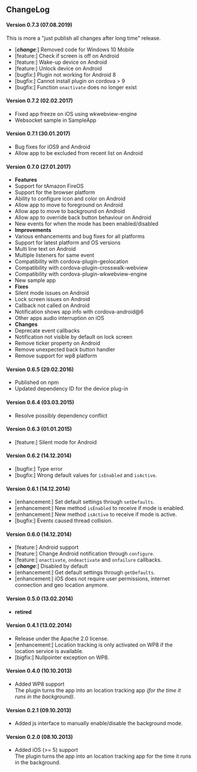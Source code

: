 ## ChangeLog

#### Version 0.7.3 (07.08.2019)

This is more a "just publish all changes after long time" release.

-   [___change___:] Removed code for Windows 10 Mobile
-   [feature:] Check if screen is off on Android
-   [feature:] Wake-up device on Android
-   [feature:] Unlock device on Android
-   [bugfix:] Plugin not working for Android 8
-   [bugfix:] Cannot install plugin on cordova > 9
-   [bugfix:] Function `onactivate` does no longer exist

#### Version 0.7.2 (02.02.2017)

-   Fixed app freeze on iOS using wkwebview-engine
-   Websocket sample in SampleApp

#### Version 0.7.1 (30.01.2017)

-   Bug fixes for iOS9 and Android
-   Allow app to be excluded from recent list on Android

#### Version 0.7.0 (27.01.2017)

-   **Features**
-   Support for tAmazon FireOS
-   Support for the browser platform
-   Ability to configure icon and color on Android
-   Allow app to move to foreground on Android
-   Allow app to move to background on Android
-   Allow app to override back button behaviour on Android
-   New events for when the mode has been enabled/disabled
-   **Improvements**
-   Various enhancements and bug fixes for all platforms
-   Support for latest platform and OS versions
-   Multi line text on Android
-   Multiple listeners for same event
-   Compatibility with cordova-plugin-geolocation
-   Compatibility with cordova-plugin-crosswalk-webview
-   Compatibility with cordova-plugin-wkwebview-engine
-   New sample app
-   **Fixes**
-   Silent mode issues on Android
-   Lock screen issues on Android
-   Callback not called on Android
-   Notification shows app info with cordova-android@6
-   Other apps audio interruption on iOS
-   **Changes**
-   Deprecate event callbacks
-   Notification not visible by default on lock screen
-   Remove ticker property on Android
-   Remove unexpected back button handler
-   Remove support for wp8 platform

#### Version 0.6.5 (29.02.2016)

-   Published on npm
-   Updated dependency ID for the device plug-in

#### Version 0.6.4 (03.03.2015)

-   Resolve possibly dependency conflict

#### Version 0.6.3 (01.01.2015)

-   [feature:] Silent mode for Android

#### Version 0.6.2 (14.12.2014)

-   [bugfix:] Type error
-   [bugfix:] Wrong default values for `isEnabled` and `isActive`.

#### Version 0.6.1 (14.12.2014)

-   [enhancement:] Set default settings through `setDefaults`.
-   [enhancement:] New method `isEnabled` to receive if mode is enabled.
-   [enhancement:] New method `isActive` to receive if mode is active.
-   [bugfix:] Events caused thread collision.

#### Version 0.6.0 (14.12.2014)

-   [feature:] Android support
-   [feature:] Change Android notification through `configure`.
-   [feature:] `onactivate`, `ondeactivate` and `onfailure` callbacks.
-   [___change___:] Disabled by default
-   [enhancement:] Get default settings through `getDefaults`.
-   [enhancement:] iOS does not require user permissions, internet connection and geo location anymore.

#### Version 0.5.0 (13.02.2014)

-   **retired**

#### Version 0.4.1 (13.02.2014)

-   Release under the Apache 2.0 license.
-   [enhancement:] Location tracking is only activated on WP8 if the location service is available.
-   [bigfix:] Nullpointer exception on WP8.

#### Version 0.4.0 (10.10.2013)

-   Added WP8 support<br>
    The plugin turns the app into an location tracking app _(for the time it runs in the background)_.

#### Version 0.2.1 (09.10.2013)

-   Added js interface to manually enable/disable the background mode.

#### Version 0.2.0 (08.10.2013)

-   Added iOS (>= 5) support<br>
    The plugin turns the app into an location tracking app for the time it runs in the background.
